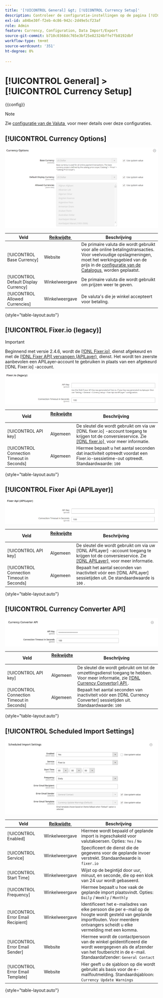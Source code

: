 ```yaml
---
title: '[!UICONTROL General] &gt; [!UICONTROL Currency Setup]'
description: Controleer de configuratie-instellingen op de pagina [!UICONTROL General] &gt; [!UICONTROL Currency Setup] van Commerce Admin.
exl-id: a84be30f-f2eb-4c86-942c-2d49e5cf23af
role: Admin
feature: Currency, Configuration, Data Import/Export
source-git-commit: b710c0368dc765e3bf25e82324bffe7fb8192dbf
workflow-type: tm+mt
source-wordcount: '351'
ht-degree: 0%

---
```


# [!UICONTROL General] > [!UICONTROL Currency Setup]

{{config}}

>[!NOTE]
>
>Zie [&#x200B; configuratie van de Valuta &#x200B;](../../stores-purchase/currency-configuration.md) voor meer details over deze configuraties.

## [!UICONTROL Currency Options]

![&#x200B; de Opstelling van de Valuta > Opties van de Valuta &#x200B;](./assets/currency-setup-currency-options.png)<!-- zoom -->

| Veld | [&#x200B; Reikwijdte &#x200B;](../../getting-started/websites-stores-views.md#scope-settings) | Beschrijving |
|--- |--- |--- |
| [!UICONTROL Base Currency] | Website | De primaire valuta die wordt gebruikt voor alle online betalingstransacties. Voor veelvoudige opslagmeningen, moet het werkingsgebied van de prijs in de [&#x200B; configuratie van de Catalogus &#x200B;](../catalog/catalog.md) worden geplaatst. |
| [!UICONTROL Default Display Currency] | Winkelweergave | De primaire valuta die wordt gebruikt om prijzen weer te geven. |
| [!UICONTROL Allowed Currencies] | Winkelweergave | De valuta&#39;s die je winkel accepteert voor betaling. |

{style="table-layout:auto"}

## [!UICONTROL Fixer.io (legacy)]

>[!IMPORTANT]
>
>Beginnend met versie 2.4.6, wordt de [[!DNL Fixer.io] &#x200B;](https://fixer.io/) dienst afgekeurd en met de [[!DNL Fixer API]  vervangen (APILayer) &#x200B;](https://apilayer.com/marketplace/fixer-api) dienst. Het wordt ten zeerste aanbevolen een APILayer-account te gebruiken in plaats van een afgekeurd [!DNL Fixer.io] -account.

![&#x200B; Opstelling van de Valuta > Fixer.io &#x200B;](./assets/currency-setup-fixer.png)<!-- zoom -->

| Veld | [&#x200B; Reikwijdte &#x200B;](../../getting-started/websites-stores-views.md#scope-settings) | Beschrijving |
|--- |--- |--- |
| [!UICONTROL API key] | Algemeen | De sleutel die wordt gebruikt om via uw [!DNL fixer.io] -account toegang te krijgen tot de conversieservice. Zie [[!DNL fixer.io] &#x200B;](https://fixer.io/) voor meer informatie. |
| [!UICONTROL Connection Timeout in Seconds] | Algemeen | Hiermee bepaalt u het aantal seconden dat inactiviteit optreedt voordat een Fixer.io-sessietime-out optreedt. Standaardwaarde: `100` |

{style="table-layout:auto"}

## [!UICONTROL Fixer Api (APILayer)]

![&#x200B; de Opstelling van de Valuta > Fixer API (APILayer) &#x200B;](./assets/currency-setup-fixer-api.png)<!-- zoom -->

| Veld | [&#x200B; Reikwijdte &#x200B;](../../getting-started/websites-stores-views.md#scope-settings) | Beschrijving |
|--- |--- |--- |
| [!UICONTROL API key] | Algemeen | De sleutel die wordt gebruikt om via uw [!DNL APILayer] -account toegang te krijgen tot de conversieservice. Zie [[!DNL APILayer] &#x200B;](https://apilayer.com/) voor meer informatie. |
| [!UICONTROL Connection Timeout in Seconds] | Algemeen | Bepaalt het aantal seconden van inactiviteit vóór een [!DNL APILayer] sessietijden uit. De standaardwaarde is `100` . |

{style="table-layout:auto"}

## [!UICONTROL Currency Converter API]

![&#x200B; Opstelling van de Valuta > API van de Convertor van de Valuta &#x200B;](./assets/currency-setup-converter.png)<!-- zoom -->

| Veld | [&#x200B; Reikwijdte &#x200B;](../../getting-started/websites-stores-views.md#scope-settings) | Beschrijving |
|--- |--- |--- |
| [!UICONTROL API key] | Algemeen | De sleutel die wordt gebruikt om tot de omzettingsdienst toegang te hebben. Voor meer informatie, zie [[!DNL Currency Convertor]  API &#x200B;](https://free.currencyconverterapi.com/). |
| [!UICONTROL Connection Timeout in Seconds] | Algemeen | Bepaalt het aantal seconden van inactiviteit vóór een [!DNL Currency Converter] sessietijden uit. Standaardwaarde: `100` |

{style="table-layout:auto"}

## [!UICONTROL Scheduled Import Settings]

![&#x200B; Opstelling van de Valuta > Geplande de Montages van de Invoer &#x200B;](./assets/currency-setup-scheduled-import-settings.png)<!-- zoom -->

| Veld | [&#x200B; Reikwijdte &#x200B;](../../getting-started/websites-stores-views.md#scope-settings) | Beschrijving |
|--- |--- |--- |
| [!UICONTROL Enabled] | Winkelweergave | Hiermee wordt bepaald of geplande import is ingeschakeld voor valutakoersen. Opties: `Yes` / `No` |
| [!UICONTROL Service] | Winkelweergave | Specificeert de dienst die de gegevens voor de geplande invoer verstrekt. Standaardwaarde is `fixer.io` |
| [!UICONTROL Start Time] | Winkelweergave | Wijst op de begintijd door uur, minuut, en seconde, die op een klok van 24 uur wordt gebaseerd. |
| [!UICONTROL Frequency] | Winkelweergave | Hiermee bepaalt u hoe vaak de geplande import plaatsvindt. Opties: `Daily` / `Weekly` / `Monthly` |
| [!UICONTROL Error Email Recipient] | Winkelweergave | Identificeert het e-mailadres van elke persoon die per e-mail op de hoogte wordt gesteld van geplande importfouten. Voor meerdere ontvangers scheidt u elke vermelding met een komma. |
| [!UICONTROL Error Email Sender] | Website | Hiermee wordt de contactpersoon van de winkel geïdentificeerd die wordt weergegeven als de afzender van het foutbericht in de e-mail. Standaardafzender: `General Contact` |
| [!UICONTROL Error Email Template] | Website | Hier geeft u de sjabloon op die wordt gebruikt als basis voor de e-mailfoutmelding. Standaardsjabloon: `Currency Update Warnings` |

{style="table-layout:auto"}
